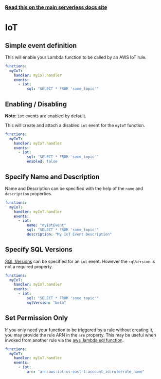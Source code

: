 <!--
title: Serverless Framework - AWS Lambda Events - IoT
menuText: IoT
menuOrder: 9
description:  Setting up AWS IoT Events with AWS Lambda via the Serverless Framework
layout: Doc
-->

<!-- DOCS-SITE-LINK:START automatically generated  -->

### [Read this on the main serverless docs site](https://www.serverless.com/framework/docs/providers/aws/events/iot)

<!-- DOCS-SITE-LINK:END -->

# IoT

## Simple event definition

This will enable your Lambda function to be called by an AWS IoT rule.

```yml
functions:
  myIoT:
    handler: myIoT.handler
    events:
      - iot:
          sql: "SELECT * FROM 'some_topic'"
```

## Enabling / Disabling

**Note:** `iot` events are enabled by default.

This will create and attach a disabled `iot` event for the `myIoT` function.

```yml
functions:
  myIoT:
    handler: myIoT.handler
    events:
      - iot:
          sql: "SELECT * FROM 'some_topic'"
          enabled: false
```

## Specify Name and Description

Name and Description can be specified with the help of the `name` and `description` properties.

```yml
functions:
  myIoT:
    handler: myIoT.handler
    events:
      - iot:
          name: "myIotEvent"
          sql: "SELECT * FROM 'some_topic'"
          description: "My IoT Event Description"
```

## Specify SQL Versions

[SQL Versions](http://docs.aws.amazon.com/iot/latest/developerguide/iot-rule-sql-version.html) can be specified for an `iot` event. However the `sqlVersion` is not a required property.

```yml
functions:
  myIoT:
    handler: myIoT.handler
    events:
      - iot:
          sql: "SELECT * FROM 'some_topic'"
          sqlVersion: "beta"
```

## Set Permission Only

If you only need your function to be triggered by a rule without creating it, you may provide the rule ARN in the `arn` property. This may be useful when invoked from another rule via the [aws_lambda sql function](https://docs.aws.amazon.com/iot/latest/developerguide/iot-sql-functions.html#iot-func-aws-lambda).

```yml
functions:
  myIoT:
    handler: myIoT.handler
    events:
      - iot:
          arn: "arn:aws:iot:us-east-1:account_id:rule/rule_name"
```
